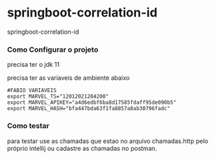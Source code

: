 # springboot-correlation-id
springboot-correlation-id


### Como Configurar o projeto
precisa ter o jdk 11

precisa ter as variaveis de ambiente abaixo






    #FABIO VARIAVEIS
    export MARVEL_TS="12012021204200"
    export MARVEL_APIKEY="a4d6edbf6ba8d17585fdaff95de090b5"
    export MARVEL_HASH="bfa447bda63f1fa8857a8ab30796fadc"

### Como testar
para testar use as chamadas que estao no arquivo chamadas.http pelo próprio intellij ou cadastre as chamadas no postman.